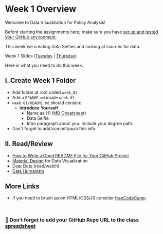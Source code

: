 # Week 1 Overview

Welcome to Data Visualization for Policy Analysis! 

Before starting the assignments here, make sure you have
<a href="https://github.com/tiffanyfrance/CAPP30239_FA22#setting-up-environment">
set up and tested your GitHub environment</a>. 

This week we creating Data Selfies and looking
at sources for data.

Week 1 Slides 
(<a href="https://docs.google.com/presentation/d/1crk3sFIzvwXjv_26ELXX8rnhjzCvlm2icOkzEx2FVMk/edit?usp=sharing">Tuesday</a> | <a href="">Thursday</a>)

Here is what you need to do this week.

## I. Create Week 1 Folder
* Add folder at root called `week_01` 
* Add a `README.md` inside `week_01`
* `week_01/README.md` should contain:
    - <b>Introduce Yourself</b>
        - Name as H1 (<a href="https://www.markdownguide.org/cheat-sheet/">MD Cheatsheet</a>)
        - Data Selfie
        - Intro paragraph about you. Include your degree path.
* Don't forget to add/commit/push this info


## II. Read/Review
* <a href="https://www.freecodecamp.org/news/how-to-write-a-good-readme-file/">How to Write a Good README File for Your GitHub Project</a>
* <a href="https://material.io/design/communication/data-visualization.html#principles">Material Design</a> for Data Visualization
* <a href="http://www.dear-data.com/theproject">Dear Data</a> (read/watch)
* <a href="http://giorgialupi.com/data-humanism-my-manifesto-for-a-new-data-wold">Data Humanism</a>

## More Links
* If you need to brush up on HTML/CSS/JS consider <a href="https://www.freecodecamp.org/news/html-css-and-javascript-explained-for-beginners/">freeCodeCamp</a>

<br />

### :wave: Don't forget to add your GitHub Repo URL to the class <a href="https://docs.google.com/spreadsheets/d/1MjHjhv8DqObpKB2f3iuYFd9WUkWrsgVgd4-H0PImQE4/edit#gid=53724992">spreadsheet</a>

